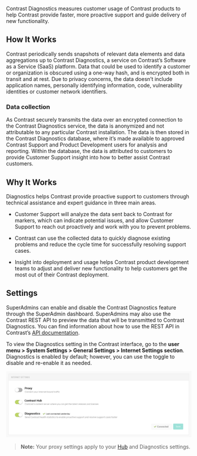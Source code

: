 <!--
title: "Diagnostics"
description: "Information and guidance on diagnostics for your organization"
tags: "Admin eop diagnostics SuperAdmin"
-->

Contrast Diagnostics measures customer usage of Contrast products to help Contrast provide faster, more proactive support and guide delivery of new functionality.	

## How It Works

Contrast periodically sends snapshots of relevant data elements and data aggregations up to Contrast Diagnostics, a service on Contrast’s Software as a Service (SaaS) platform. Data that could be used to identify a customer or organization is obscured using a one-way hash, and is encrypted both in transit and at rest. Due to privacy concerns, the data doesn’t include application names, personally identifying information, code, vulnerability identities or customer network identifiers. 

### Data collection

As Contrast securely transmits the data over an encrypted connection to the Contrast Diagnostics service, the data is anonymized and not attributable to any particular Contrast installation. The data is then stored in the Contrast Diagnostics database, where it’s made available to approved Contrast Support and Product Development users for analysis and reporting. Within the database, the data is attributed to customers to provide Customer Support insight into how to better assist Contrast customers.

## Why It Works

Diagnostics helps Contrast provide proactive support to customers through technical assistance and expert guidance in three main areas. 

* Customer Support will analyze the data sent back to Contrast for markers, which can indicate potential issues, and allow Customer Support to reach out proactively and work with you to prevent problems. 

* Contrast can use the collected data  to quickly diagnose existing problems and reduce the cycle time for successfully resolving support cases.

* Insight into deployment and usage helps Contrast product development teams to adjust and deliver new functionality to help customers get the most out of their Contrast deployment.

## Settings 

SuperAdmins can enable and disable the Contrast Diagnostics feature through the SuperAdmin dashboard. SuperAdmins may also use the Contrast REST API to preview the data that will be transmitted to Contrast Diagnostics. You can find information about how to use the REST API in Contrast’s [API documentation](tools-api.html#api-about).

To view the Diagnostics setting in the Contrast interface, go to the **user menu > System Settings > General Settings > Internet Settings section**. Diagnostics is enabled by default; however, you can use the toggle to disable and re-enable it as needed. 

<a href="assets/images/Diagnostics-toggle.png" rel="lightbox" title="Use the toggle to enable Diagnostics"><img class="thumbnail" src="assets/images/Diagnostics-toggle.png"/></a>

>**Note:** Your proxy settings apply to your [Hub](admin-eopcredentials.html#overview) and Diagnostics settings.

